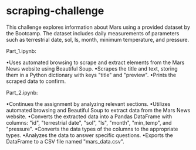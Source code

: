 # scraping-challenge

This challenge explores information about Mars using a provided dataset by the Bootcamp. The dataset includes daily measurements of parameters such as terrestrial date, sol, ls, month, minimum temperature, and pressure.

Part_1.ipynb:

•Uses automated browsing to scrape and extract elements from the Mars News website using Beautiful Soup.
•Scrapes the title and text, storing them in a Python dictionary with keys "title" and "preview".
•Prints the scraped data to confirm.

Part_2.ipynb:

•Continues the assignment by analyzing relevant sections.
•Utilizes automated browsing and Beautiful Soup to extract data from the Mars News website.
•Converts the extracted data into a Pandas DataFrame with columns: "id", "terrestrial date", "sol", "ls", "month", "min_temp", and "pressure".
•Converts the data types of the columns to the appropriate types.
•Analyzes the data to answer specific questions.
•Exports the DataFrame to a CSV file named "mars_data.csv".



